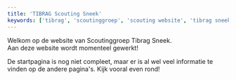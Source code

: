 ```yaml
---
title: 'TIBRAG Scouting Sneek'
keywords: ['tibrag', 'scoutinggroep', 'scouting website', 'tibrag sneek', 'tibrag startpagina', 'scouting startpagina', 'informatie']
---
```


Welkom op de website van Scoutinggroep Tibrag Sneek.<br>
Aan deze website wordt momenteel gewerkt!

De startpagina is nog niet compleet, maar er is al wel veel informatie te vinden op de andere pagina's. Kijk vooral even rond!



